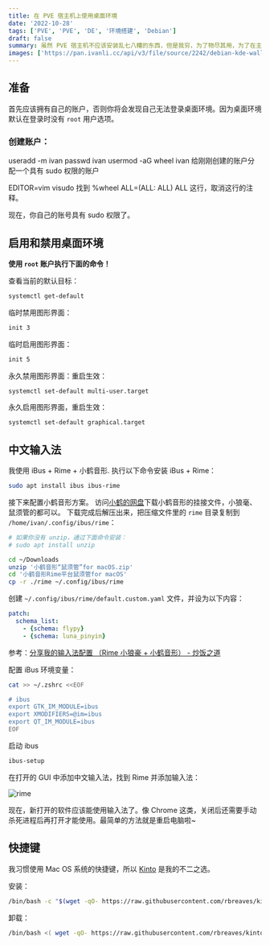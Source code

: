 ```yaml
---
title: 在 PVE 宿主机上使用桌面环境
date: '2022-10-28'
tags: ['PVE', 'PVE', 'DE', '环境搭建', 'Debian']
draft: false
summary: 虽然 PVE 宿主机不应该安装乱七八糟的东西，但是我穷，为了物尽其用，为了在主力电脑翻车时有一个立即可用的备用环境，所以还是安装了基础的桌面环境。现在的 Linux 桌面环境越来越好了，我选择安装 KDE Plasma 作为桌面环境，并且默认关闭，按需启用。
images: ['https://pan.ivanli.cc/api/v3/file/source/2242/debian-kde-wallpaper.svg?sign=tOqHcSyCzwv8xfB7_5Anj_yGPy-3oOoiczHajgSqooE%3D%3A0']
---
```


## 准备

首先应该拥有自己的账户，否则你将会发现自己无法登录桌面环境。因为桌面环境默认在登录时没有 `root` 用户选项。

### 创建账户：

useradd -m ivan
passwd ivan
usermod -aG wheel ivan
给刚刚创建的账户分配一个具有 sudo 权限的账户

EDITOR=vim visudo
找到 %wheel ALL=(ALL: ALL) ALL 这行，取消这行的注释。

现在，你自己的账号具有 sudo 权限了。

## 启用和禁用桌面环境

**使用 `root` 账户执行下面的命令！**

查看当前的默认目标：

```bash
systemctl get-default
```

临时禁用图形界面：

```bash
init 3
```

临时启用图形界面：

```bash
init 5
```

永久禁用图形界面：重启生效：

```bash
systemctl set-default multi-user.target
```

永久启用图形界面，重启生效：

```bash
systemctl set-default graphical.target
```

## 中文输入法

我使用 iBus + Rime + 小鹤音形.
执行以下命令安装 iBus + Rime：

```bash
sudo apt install ibus ibus-rime
```

接下来配置小鹤音形方案。
访问[小鹤的网盘](http://flypy.ysepan.com/)下载小鹤音形的挂接文件，小狼毫、鼠须管的都可以。
下载完成后解压出来，把压缩文件里的 `rime` 目录复制到 `/home/ivan/.config/ibus/rime`：

```bash
# 如果你没有 unzip，通过下面命令安装：
# sudo apt install unzip

cd ~/Downloads
unzip '小鹤音形“鼠须管”for macOS.zip'
cd '小鹤音形Rime平台鼠须管for macOS'
cp -r ./rime ~/.config/ibus/rime
```

创建 `~/.config/ibus/rime/default.custom.yaml` 文件，并设为以下内容：

```yaml
patch:
  schema_list:
    - {schema: flypy}
    - {schema: luna_pinyin}
```

参考：[分享我的输入法配置 （Rime 小狼豪 + 小鹤音形） - 炒饭之道](https://itx.ink/2018/11/21/SHARE_MY_RIME/)

配置 iBus 环境变量：

```bash
cat >> ~/.zshrc <<EOF

# ibus
export GTK_IM_MODULE=ibus
export XMODIFIERS=@im=ibus
export QT_IM_MODULE=ibus
EOF
```

启动 ibus

```bash
ibus-setup
```

在打开的 GUI 中添加中文输入法，找到 Rime 并添加输入法：

![rime](https://pan.ivanli.cc/api/v3/file/source/2241/Screen%20Capture_select-area_20221028225457.png?sign=XVrl7rPk4Gd7QRFBCCDGruB2L7V1bvxDpK9-v9pC0Nc%3D%3A0)

现在，新打开的软件应该能使用输入法了。像 Chrome 这类，关闭后还需要手动杀死进程后再打开才能使用。最简单的方法就是重启电脑啦~

## 快捷键

我习惯使用 Mac OS 系统的快捷键，所以 [Kinto](https://github.com/rbreaves/kinto) 是我的不二之选。

安装：

```bash
/bin/bash -c "$(wget -qO- https://raw.githubusercontent.com/rbreaves/kinto/HEAD/install/linux.sh || curl -fsSL https://raw.githubusercontent.com/rbreaves/kinto/HEAD/install/linux.sh)"
```

卸载：

```bash
/bin/bash <( wget -qO- https://raw.githubusercontent.com/rbreaves/kinto/HEAD/install/linux.sh || curl -fsSL https://raw.githubusercontent.com/rbreaves/kinto/HEAD/install/linux.sh ) -r
```

